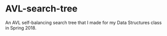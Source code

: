 # AVL-search-tree

An AVL self-balancing search tree that I made for my Data Structures class in Spring 2018.
